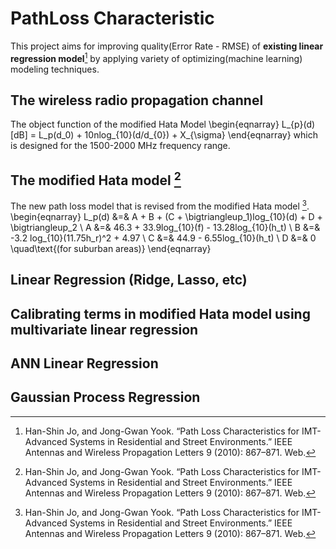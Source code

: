 # PathLoss Characteristic

This project aims for improving quality(Error Rate - RMSE) of **existing linear regression model**[^1] by applying variety of optimizing(machine learning) modeling techniques. <br>

## The wireless radio propagation channel 
The object function of the modified Hata Model
\begin{eqnarray}
L_{p}(d)[dB] = L_p(d_0) + 10nlog_{10}(d/d_{0}) + X_{\sigma}
\end{eqnarray}
which is designed for  the 1500-2000 MHz frequency range.

## The modified Hata model [^1]
The new path loss model that is revised from the modified Hata model [^1].
\begin{eqnarray}
L_p(d) &=& A + B + (C + \bigtriangleup_1)log_{10}(d) + D + \bigtriangleup_2 \\
A &=& 46.3 + 33.9log_{10}(f) - 13.28log_{10}(h_t) \\
B &=& -3.2 log_{10}(11.75h_r)^2 + 4.97 \\
C &=& 44.9 - 6.55log_{10}(h_t) \\
D &=& 0 \quad\text{(for suburban areas)}
\end{eqnarray}

## Linear Regression (Ridge, Lasso, etc)

## Calibrating terms in modified Hata model using multivariate linear regression

## ANN Linear Regression

## Gaussian Process Regression


[^1]: Han-Shin Jo, and Jong-Gwan Yook. “Path Loss Characteristics for IMT-Advanced Systems in Residential and Street Environments.” IEEE Antennas and Wireless Propagation Letters 9 (2010): 867–871. Web.
